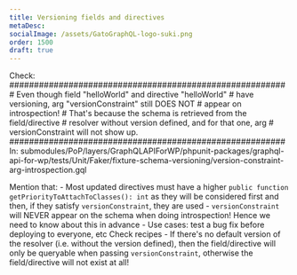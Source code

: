 ```yaml
---
title: Versioning fields and directives
metaDesc:
socialImage: /assets/GatoGraphQL-logo-suki.png
order: 1500
draft: true
---
```


Check:
    ########################################################
	# Even though field "helloWorld" and directive "helloWorld"
	# have versioning, arg "versionConstraint" still DOES NOT
	# appear on introspection!
	# That's because the schema is retrieved from the field/directive
	# resolver without version defined, and for that one, arg
	# versionConstraint will not show up.
	########################################################
In:
    submodules/PoP/layers/GraphQLAPIForWP/phpunit-packages/graphql-api-for-wp/tests/Unit/Faker/fixture-schema-versioning/version-constraint-arg-introspection.gql

Mention that:
    - Most updated directives must have a higher `public function getPriorityToAttachToClasses(): int` as they will be considered first and then, if they satisfy `versionConstraint`, they are used
    - `versionConstraint` will NEVER appear on the schema when doing introspection!
        Hence we need to know about this in advance
    - Use cases: test a bug fix before deploying to everyone, etc
        Check recipes
    - If there's no default version of the resolver (i.e. without the version defined), then the field/directive will only be queryable when passing `versionConstraint`, otherwise the field/directive will not exist at all!
